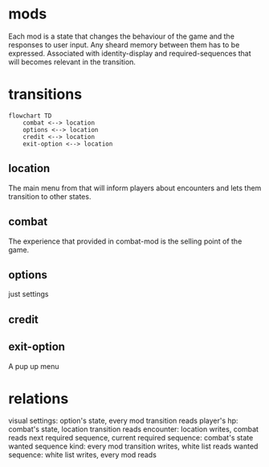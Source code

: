 
# mods
Each mod is a state that changes the behaviour of the game and the responses to user input. Any sheard memory between them has to be expressed.
Associated with identity-display and required-sequences that will becomes relevant in the transition.
# transitions
```mermaid
flowchart TD
    combat <--> location
    options <--> location
    credit <--> location
    exit-option <--> location
```

## location
The main menu from that will inform players about encounters and lets them transition to other states.
## combat
The experience that provided in combat-mod is the selling point of the game. 
## options
just settings
## credit
## exit-option
A pup up menu
# relations
visual settings: option's state, every mod transition reads
player's hp: combat's state, location transition reads
encounter: location writes, combat reads
next required sequence, current required sequence: combat's state
wanted sequence kind: every mod transition writes, white list reads
wanted sequence: white list writes, every mod reads